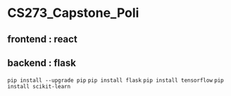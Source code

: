 # CS273_Capstone_Poli
## frontend : react
## backend : flask
```pip install --upgrade pip```
```pip install flask```
```pip install tensorflow```
```pip install scikit-learn```
